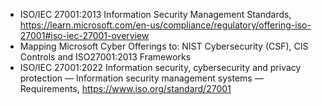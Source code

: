 

- ISO/IEC 27001:2013 Information Security Management Standards, https://learn.microsoft.com/en-us/compliance/regulatory/offering-iso-27001#iso-iec-27001-overview
- Mapping Microsoft Cyber Offerings to: NIST Cybersecurity (CSF), CIS Controls and ISO27001:2013 Frameworks
- ISO/IEC 27001:2022 Information security, cybersecurity and privacy protection — Information security management systems — Requirements, https://www.iso.org/standard/27001
